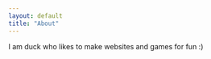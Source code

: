 ```yaml
---
layout: default
title: "About"
---
```


<p>I am duck who likes to make websites and games for fun :)</p>

<script>
document.getElementById("aboutNav").classList.add("active");
</script>
